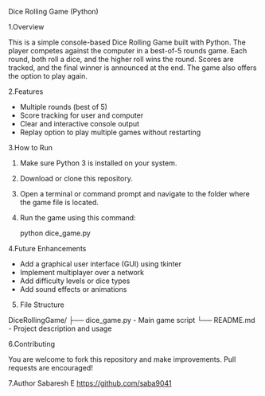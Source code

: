 Dice Rolling Game (Python)

1.Overview

This is a simple console-based Dice Rolling Game built with Python. The player competes against the computer in a best-of-5 rounds game. Each round, both roll a dice, and the higher roll wins the round. Scores are tracked, and the final winner is announced at the end. The game also offers the option to play again.

2.Features

- Multiple rounds (best of 5)
- Score tracking for user and computer
- Clear and interactive console output
- Replay option to play multiple games without restarting

3.How to Run

1. Make sure Python 3 is installed on your system.
2. Download or clone this repository.
3. Open a terminal or command prompt and navigate to the folder where the game file is located.
4. Run the game using this command:

   python dice_game.py

4.Future Enhancements

- Add a graphical user interface (GUI) using tkinter
- Implement multiplayer over a network
- Add difficulty levels or dice types
- Add sound effects or animations

5. File Structure

DiceRollingGame/
├── dice_game.py       - Main game script
└── README.md          - Project description and usage

6.Contributing

You are welcome to fork this repository and make improvements. Pull requests are encouraged!


7.Author
Sabaresh E
https://github.com/saba9041
